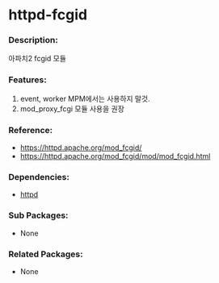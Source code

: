 # httpd-fcgid

### Description:
아파치2 fcgid 모듈

### Features:
1. event, worker MPM에서는 사용하지 말것.
2. mod_proxy_fcgi 모듈 사용을 권장

### Reference:
* https://httpd.apache.org/mod_fcgid/
* https://httpd.apache.org/mod_fcgid/mod/mod_fcgid.html

### Dependencies:
* [httpd](pkg-base-httpd.md)

### Sub Packages:
* None

### Related Packages:
* None